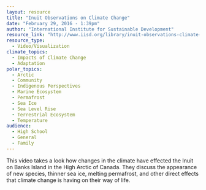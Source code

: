 ```yaml
---
layout: resource
title: "Inuit Observations on Climate Change"
date: "February 29, 2016 - 1:39pm"
author: "International Institute for Sustainable Development"
resource_link: "http://www.iisd.org/library/inuit-observations-climate-change-full-length-versio..."
resource_type:
  - Video/Visualization
climate_topics:
  - Impacts of Climate Change
  - Adaptation
polar_topics:
  - Arctic
  - Community
  - Indigenous Perspectives
  - Marine Ecosystem
  - Permafrost
  - Sea Ice
  - Sea Level Rise
  - Terrestrial Ecosystem
  - Temperature
audience:
  - High School
  - General
  - Family
---
```


This video takes a look how changes in the climate have effected the Inuit on Banks Island in the High Arctic of Canada. They discuss the appearance of new species, thinner sea ice, melting permafrost, and other direct effects that climate change is having on their way of life.
